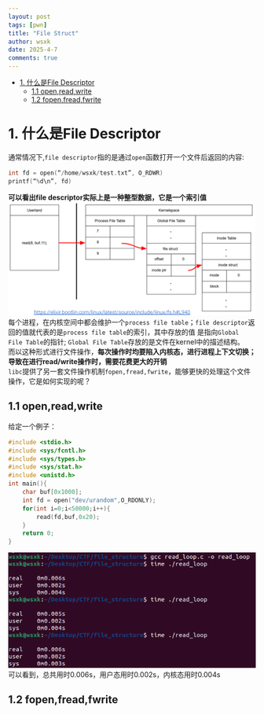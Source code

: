 ```yaml
---
layout: post
tags: [pwn]
title: "File Struct"
author: wsxk
date: 2025-4-7
comments: true
---
```


- [1. 什么是File Descriptor](#1-什么是file-descriptor)
  - [1.1 open,read,write](#11-openreadwrite)
  - [1.2 fopen,fread,fwrite](#12-fopenfreadfwrite)


# 1. 什么是File Descriptor<br>
通常情况下,`file descriptor`指的是通过`open`函数打开一个文件后返回的内容:<br>
```c
int fd = open(“/home/wsxk/test.txt”, O_RDWR)
printf(“%d\n”, fd)
```
**可以看出file descriptor实际上是一种整型数据，它是一个索引值**<br>
![](https://raw.githubusercontent.com/wsxk/wsxk_pictures/main/2025-3-25/20250403192116.png)
每个进程，在内核空间中都会维护一个`process file table`；`file descriptor`返回的值就代表的是`process file table`的索引，其中存放的值 是指向`Global File Table`的指针; `Global File Table`存放的是文件在kernel中的描述结构。<br>
而以这种形式进行文件操作，**每次操作时均要陷入内核态，进行进程上下文切换；导致在进行read/write操作时，需要花费更大的开销**<br>
`libc`提供了另一套文件操作机制`fopen,fread,fwrite`，能够更快的处理这个文件操作，它是如何实现的呢？<br>
## 1.1 open,read,write<br>
给定一个例子：<br>
```c
#include <stdio.h>
#include <sys/fcntl.h>
#include <sys/types.h>
#include <sys/stat.h>
#include <unistd.h>
int main(){
    char buf[0x1000];
    int fd = open("dev/urandom",O_RDONLY);
    for(int i=0;i<50000;i++){
        read(fd,buf,0x20);
    }
    return 0;
}
```
![](https://raw.githubusercontent.com/wsxk/wsxk_pictures/main/2025-3-25/20250404100255.png)
可以看到，总共用时0.006s，用户态用时0.002s，内核态用时0.004s<br>


## 1.2 fopen,fread,fwrite<br>



<!-- Google tag (gtag.js) -->
<script async src="https://www.googletagmanager.com/gtag/js?id=G-C22S5YSYL7"></script>
<script>
  window.dataLayer = window.dataLayer || [];
  function gtag(){dataLayer.push(arguments);}
  gtag('js', new Date());

  gtag('config', 'G-C22S5YSYL7');
</script>